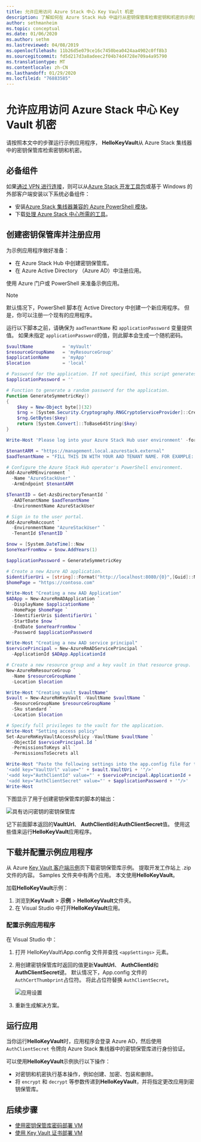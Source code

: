 ```yaml
---
title: 允许应用访问 Azure Stack 中心 Key Vault 机密
description: 了解如何在 Azure Stack Hub 中运行从密钥保管库检索密钥和机密的示例应用。
author: sethmanheim
ms.topic: conceptual
ms.date: 01/06/2020
ms.author: sethm
ms.lastreviewed: 04/08/2019
ms.openlocfilehash: 11b26d5e079ce16c7450bea0424aa4902c0ff8b3
ms.sourcegitcommit: fd5d217d3a8adeec2f04b74d4728e709a4a95790
ms.translationtype: MT
ms.contentlocale: zh-CN
ms.lasthandoff: 01/29/2020
ms.locfileid: "76883585"
---
```

# <a name="allow-apps-to-access-azure-stack-hub-key-vault-secrets"></a>允许应用访问 Azure Stack 中心 Key Vault 机密

请按照本文中的步骤运行示例应用程序， **HelloKeyVault**从 Azure Stack 集线器中的密钥保管库检索密钥和机密。

## <a name="prerequisites"></a>必备组件

如果[通过 VPN 进行连接](../asdk/asdk-connect.md#connect-to-azure-stack-using-vpn)，则可以从[Azure Stack 开发工具包](../asdk/asdk-connect.md#connect-to-azure-stack-using-rdp)或基于 Windows 的外部客户端安装以下系统必备组件：

* 安装[Azure Stack 集线器兼容的 Azure PowerShell 模块](../operator/azure-stack-powershell-install.md)。
* 下载[处理 Azure Stack 中心所需的工具](../operator/azure-stack-powershell-download.md)。

## <a name="create-a-key-vault-and-register-an-app"></a>创建密钥保管库并注册应用

为示例应用程序做好准备：

* 在 Azure Stack Hub 中创建密钥保管库。
* 在 Azure Active Directory （Azure AD）中注册应用。

使用 Azure 门户或 PowerShell 来准备示例应用。

> [!NOTE]
> 默认情况下，PowerShell 脚本在 Active Directory 中创建一个新应用程序。 但是，你可以注册一个现有的应用程序。

运行以下脚本之前，请确保为 `aadTenantName` 和 `applicationPassword` 变量提供值。 如果未指定 `applicationPassword`的值，则此脚本会生成一个随机密码。

```powershell
$vaultName           = 'myVault'
$resourceGroupName   = 'myResourceGroup'
$applicationName     = 'myApp'
$location            = 'local'

# Password for the application. If not specified, this script generates a random password during app creation.
$applicationPassword = ''

# Function to generate a random password for the application.
Function GenerateSymmetricKey()
{
    $key = New-Object byte[](32)
    $rng = [System.Security.Cryptography.RNGCryptoServiceProvider]::Create()
    $rng.GetBytes($key)
    return [System.Convert]::ToBase64String($key)
}

Write-Host 'Please log into your Azure Stack Hub user environment' -foregroundcolor Green

$tenantARM = "https://management.local.azurestack.external"
$aadTenantName = "FILL THIS IN WITH YOUR AAD TENANT NAME. FOR EXAMPLE: myazurestack.onmicrosoft.com"

# Configure the Azure Stack Hub operator's PowerShell environment.
Add-AzureRMEnvironment `
  -Name "AzureStackUser" `
  -ArmEndpoint $tenantARM

$TenantID = Get-AzsDirectoryTenantId `
  -AADTenantName $aadTenantName `
  -EnvironmentName AzureStackUser

# Sign in to the user portal.
Add-AzureRmAccount `
  -EnvironmentName "AzureStackUser" `
  -TenantId $TenantID `

$now = [System.DateTime]::Now
$oneYearFromNow = $now.AddYears(1)

$applicationPassword = GenerateSymmetricKey

# Create a new Azure AD application.
$identifierUri = [string]::Format("http://localhost:8080/{0}",[Guid]::NewGuid().ToString("N"))
$homePage = "https://contoso.com"

Write-Host "Creating a new AAD Application"
$ADApp = New-AzureRmADApplication `
  -DisplayName $applicationName `
  -HomePage $homePage `
  -IdentifierUris $identifierUri `
  -StartDate $now `
  -EndDate $oneYearFromNow `
  -Password $applicationPassword

Write-Host "Creating a new AAD service principal"
$servicePrincipal = New-AzureRmADServicePrincipal `
  -ApplicationId $ADApp.ApplicationId

# Create a new resource group and a key vault in that resource group.
New-AzureRmResourceGroup `
  -Name $resourceGroupName `
  -Location $location

Write-Host "Creating vault $vaultName"
$vault = New-AzureRmKeyVault -VaultName $vaultName `
  -ResourceGroupName $resourceGroupName `
  -Sku standard `
  -Location $location

# Specify full privileges to the vault for the application.
Write-Host "Setting access policy"
Set-AzureRmKeyVaultAccessPolicy -VaultName $vaultName `
  -ObjectId $servicePrincipal.Id `
  -PermissionsToKeys all `
  -PermissionsToSecrets all

Write-Host "Paste the following settings into the app.config file for the HelloKeyVault project:"
'<add key="VaultUrl" value="' + $vault.VaultUri + '"/>'
'<add key="AuthClientId" value="' + $servicePrincipal.ApplicationId + '"/>'
'<add key="AuthClientSecret" value="' + $applicationPassword + '"/>'
Write-Host
```

下图显示了用于创建密钥保管库的脚本的输出：

![具有访问密钥的密钥保管库](media/azure-stack-key-vault-sample-app/settingsoutput.png)

记下前面脚本返回的**VaultUrl**、 **AuthClientId**和**AuthClientSecret**值。 使用这些值来运行**HelloKeyVault**应用程序。

## <a name="download-and-configure-the-sample-application"></a>下载并配置示例应用程序

从 Azure [Key Vault 客户端示例](https://www.microsoft.com/download/details.aspx?id=45343)页下载密钥保管库示例。 提取开发工作站上 .zip 文件的内容。 Samples 文件夹中有两个应用。 本文使用**HelloKeyVault**。

加载**HelloKeyVault**示例：

1. 浏览到**KeyVault** > **示例** > **HelloKeyVault**文件夹。
2. 在 Visual Studio 中打开**HelloKeyVault**应用。

### <a name="configure-the-sample-application"></a>配置示例应用程序

在 Visual Studio 中：

1. 打开 HelloKeyVault\App.config 文件并查找 `<appSettings>` 元素。
2. 用创建密钥保管库时返回的值更新**VaultUrl**、 **AuthClientId**和**AuthClientSecret**键。 默认情况下，App.config 文件的 `AuthCertThumbprint`占位符。 将此占位符替换 `AuthClientSecret`。

   ![应用设置](media/azure-stack-key-vault-sample-app/appconfig.png)

3. 重新生成解决方案。

## <a name="run-the-app"></a>运行应用

当你运行**HelloKeyVault**时，应用程序会登录 Azure AD，然后使用 `AuthClientSecret` 令牌向 Azure Stack 集线器中的密钥保管库进行身份验证。

可以使用**HelloKeyVault**示例执行以下操作：

* 对密钥和机密执行基本操作，例如创建、加密、包装和删除。
* 将 `encrypt` 和 `decrypt` 等参数传递到**HelloKeyVault**，并将指定更改应用到密钥保管库。

## <a name="next-steps"></a>后续步骤

* [使用密钥保管库密码部署 VM](azure-stack-key-vault-deploy-vm-with-secret.md)
* [使用 Key Vault 证书部署 VM](azure-stack-key-vault-push-secret-into-vm.md)
